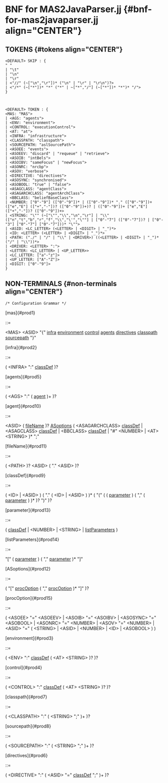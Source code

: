 # BNF for MAS2JavaParser.jj {#bnf-for-mas2javaparser.jj align="CENTER"}

## TOKENS {#tokens align="CENTER"}

    <DEFAULT> SKIP : {
    " "
    | "\t"
    | "\n"
    | "\r"
    | <"//" (~["\n","\r"])* ("\n" | "\r" | "\r\n")?>
    | <"/*" (~["*"])* "*" ("*" | ~["*","/"] (~["*"])* "*")* "/">
    }



    <DEFAULT> TOKEN : {
    <MAS: "MAS">
    | <AGS: "agents">
    | <ENV: "environment">
    | <CONTROL: "executionControl">
    | <AT: "at">
    | <INFRA: "infrastructure">
    | <CLASSPATH: "classpath">
    | <SOURCEPATH: "aslSourcePath">
    | <ASOEE: "events">
    | <ASOEEV: "discard" | "requeue" | "retrieve">
    | <ASOIB: "intBels">
    | <ASOIBV: "sameFocus" | "newFocus">
    | <ASONRC: "nrcbp">
    | <ASOV: "verbose">
    | <DIRECTIVE: "directives">
    | <ASOSYNC: "synchronised">
    | <ASOBOOL: "true" | "false">
    | <ASAGCLASS: "agentClass">
    | <ASAGARCHCLASS: "agentArchClass">
    | <BBCLASS: "beliefBaseClass">
    | <NUMBER: ["0"-"9"] (["0"-"9"])* | (["0"-"9"])* "." (["0"-"9"])+ (["e","E"] (["+","-"])? (["0"-"9"])+)? | (["0"-"9"])+ ["e","E"] (["+","-"])? (["0"-"9"])+>
    | <STRING: "\"" (~["\"","\\","\n","\r"] | "\\" (["n","t","b","r","f","\\","\'","\""] | ["0"-"7"] (["0"-"7"])? | ["0"-"3"] ["0"-"7"] ["0"-"7"]))* "\"">
    | <ASID: <LC_LETTER> (<LETTER> | <DIGIT> | "_")*>
    | <ID: <LETTER> (<LETTER> | <DIGIT> | "_")*>
    | <PATH: ("./" | "/" | "\\" | <DRIVER>) ((<LETTER> | <DIGIT> | "_")* ("/" | "\\"))*>
    | <DRIVER: <LETTER> ":">
    | <LETTER: <LC_LETTER> | <UP_LETTER>>
    | <LC_LETTER: ["a"-"z"]>
    | <UP_LETTER: ["A"-"Z"]>
    | <DIGIT: ["0"-"9"]>
    }

## NON-TERMINALS {#non-terminals align="CENTER"}

    /* Configuration Grammar */

[mas]{#prod1}

::=

\<MAS\> \<ASID\> \"{\" [infra](#prod2) [environment](#prod3)
[control](#prod4) [agents](#prod5) [directives](#prod6)
[classpath](#prod7) [sourcepath](#prod8) \"}\"

[infra]{#prod2}

::=

( \<INFRA\> \":\" [classDef](#prod9) )?

[agents]{#prod5}

::=

( \<AGS\> \":\" ( [agent](#prod10) )+ )?

[agent]{#prod10}

::=

\<ASID\> ( [fileName](#prod11) )? [ASoptions](#prod12) (
\<ASAGARCHCLASS\> [classDef](#prod9) \| \<ASAGCLASS\> [classDef](#prod9)
\| \<BBCLASS\> [classDef](#prod9) \| \"\#\" \<NUMBER\> \| \<AT\>
\<STRING\> )\* \";\"

[fileName]{#prod11}

::=

( \<PATH\> )? \<ASID\> ( \".\" \<ASID\> )?

[classDef]{#prod9}

::=

( \<ID\> \| \<ASID\> ) ( \".\" ( \<ID\> \| \<ASID\> ) )\* ( \"(\" ( (
[parameter](#prod13) ) ( \",\" ( [parameter](#prod13) ) )\* )? \")\" )?

[parameter]{#prod13}

::=

( [classDef](#prod9) \| \<NUMBER\> \| \<STRING\> \|
[listParameters](#prod14) )

[listParameters]{#prod14}

::=

\"\[\" ( [parameter](#prod13) ) ( \",\" [parameter](#prod13) )\* \"\]\"

[ASoptions]{#prod12}

::=

( \"\[\" [procOption](#prod15) ( \",\" [procOption](#prod15) )\* \"\]\"
)?

[procOption]{#prod15}

::=

( \<ASOEE\> \"=\" \<ASOEEV\> \| \<ASOIB\> \"=\" \<ASOIBV\> \|
\<ASOSYNC\> \"=\" \<ASOBOOL\> \| \<ASONRC\> \"=\" \<NUMBER\> \| \<ASOV\>
\"=\" \<NUMBER\> \| \<ASID\> \"=\" ( \<STRING\> \| \<ASID\> \|
\<NUMBER\> \| \<ID\> \| \<ASOBOOL\> ) )

[environment]{#prod3}

::=

( \<ENV\> \":\" [classDef](#prod9) ( \<AT\> \<STRING\> )? )?

[control]{#prod4}

::=

( \<CONTROL\> \":\" [classDef](#prod9) ( \<AT\> \<STRING\> )? )?

[classpath]{#prod7}

::=

( \<CLASSPATH\> \":\" ( \<STRING\> \";\" )+ )?

[sourcepath]{#prod8}

::=

( \<SOURCEPATH\> \":\" ( \<STRING\> \";\" )+ )?

[directives]{#prod6}

::=

( \<DIRECTIVE\> \":\" ( \<ASID\> \"=\" [classDef](#prod9) \";\" )+ )?
